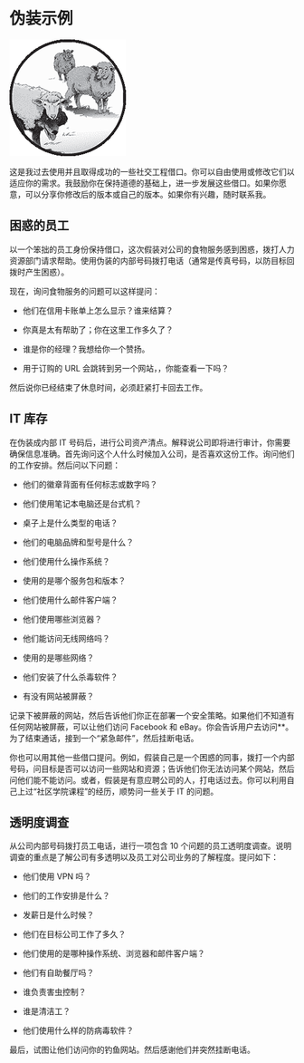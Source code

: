 # 伪装示例

![](img/chapterart.png)

这是我过去使用并且取得成功的一些社交工程借口。你可以自由使用或修改它们以适应你的需求。我鼓励你在保持道德的基础上，进一步发展这些借口。如果你愿意，可以分享你修改后的版本或自己的版本。如果你有兴趣，随时联系我。

## 困惑的员工

以一个笨拙的员工身份保持借口，这次假装对公司的食物服务感到困惑，拨打人力资源部门请求帮助。使用伪装的内部号码拨打电话（通常是传真号码，以防目标回拨时产生困惑）。

现在，询问食物服务的问题可以这样提问：

+   他们在信用卡账单上怎么显示？谁来结算？

+   你真是太有帮助了；你在这里工作多久了？

+   谁是你的经理？我想给你一个赞扬。

+   用于订购的 URL 会跳转到另一个网站，*<your phishing site here>*，你能查看一下吗？

然后说你已经结束了休息时间，必须赶紧打卡回去工作。

## IT 库存

在伪装成内部 IT 号码后，进行公司资产清点。解释说公司即将进行审计，你需要确保信息准确。首先询问这个人什么时候加入公司，是否喜欢这份工作。询问他们的工作安排。然后问以下问题：

+   他们的徽章背面有任何标志或数字吗？

+   他们使用笔记本电脑还是台式机？

+   桌子上是什么类型的电话？

+   他们的电脑品牌和型号是什么？

+   他们使用什么操作系统？

+   使用的是哪个服务包和版本？

+   他们使用什么邮件客户端？

+   他们使用哪些浏览器？

+   他们能访问无线网络吗？

+   使用的是哪些网络？

+   他们安装了什么杀毒软件？

+   有没有网站被屏蔽？

记录下被屏蔽的网站，然后告诉他们你正在部署一个安全策略。如果他们不知道有任何网站被屏蔽，可以让他们访问 Facebook 和 eBay。你会告诉用户去访问*<your phishing site here>*。为了结束通话，接到一个“紧急邮件”，然后挂断电话。

你也可以用其他一些借口提问。例如，假装自己是一个困惑的同事，拨打一个内部号码，问目标是否可以访问一些网站和资源；告诉他们你无法访问某个网站，然后问他们能不能访问。或者，假装是有意应聘公司的人，打电话过去。你可以利用自己上过“社区学院课程”的经历，顺势问一些关于 IT 的问题。

## 透明度调查

从公司内部号码拨打员工电话，进行一项包含 10 个问题的员工透明度调查。说明调查的重点是了解公司有多透明以及员工对公司业务的了解程度。提问如下：

+   他们使用 VPN 吗？

+   他们的工作安排是什么？

+   发薪日是什么时候？

+   他们在目标公司工作了多久？

+   他们使用的是哪种操作系统、浏览器和邮件客户端？

+   他们有自助餐厅吗？

+   谁负责害虫控制？

+   谁是清洁工？

+   他们使用什么样的防病毒软件？

最后，试图让他们访问你的钓鱼网站。然后感谢他们并突然挂断电话。
